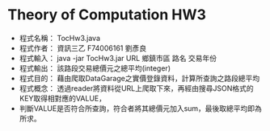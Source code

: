 Theory of Computation HW3
=======
 * 程式名稱： TocHw3.java
 * 程式作者： 資訊三乙 F74006161 劉彥良
 * 程式輸入： java -jar TocHw3.jar URL 鄉鎮市區 路名 交易年份
 * 程式輸出： 該路段交易總價元之總平均(integer)
 * 程式目的： 藉由爬取DataGarage之實價登錄資料，計算所查詢之路段總平均
 * 程式概念： 透過reader將資料從URL上爬取下來，再經由搜尋JSON格式的KEY取得相對應的VALUE，
 * 判斷VALUE是否符合所查詢，符合者將其總價元加入sum，最後取總平均即為所求。
